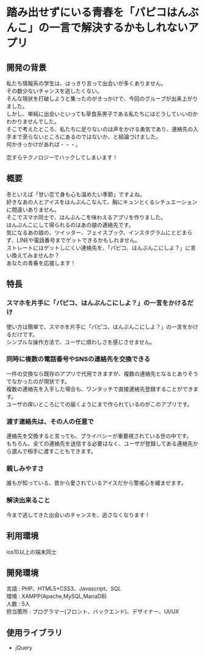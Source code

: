 # 踏み出せずにいる青春を「パピコはんぶんこ」の一言で解決するかもしれないアプリ
## 開発の背景
私たち情報系の学生は、はっきり言って出会いが多くありません。  
その数少ないチャンスを逃したくない。  
そんな現状を打破しようと集ったのがきっかけで、今回のグループが出来上がりました。  
しかし、単純に出会いといっても草食系男子である私たちにはどうしていいのかわかりませんでした。  
そこで考えたところ、私たちに足りないのは声をかける勇気であり、連絡先の入手まで至らないところにあるのではないか、と結論づけました。  
何かきっかけがあれば・・・。  
  
恋すらテクノロジーでハックしてしまいます！

## 概要
冬といえば「甘い恋で身も心も温めたい季節」ですよね。  
好きなあの人とアイスをはんぶんこなんて、胸にキュンとくるシチュエーションに間違いありません。  
そこでスマホ同士で、はんぶんこを味わえるアプリを作りました。  
はんぶんこにして得られるのはあの娘の連絡先です。  
気になるあの娘の、ツイッター、フェイスブック、インスタグラムにとどまらず、LINEや電話番号までゲットできるかもしれません。  
ストレートにはゲットしにくい連絡先を、「パピコ、はんぶんこにしよ？」に言い換えてみませんか？  
あなたの青春を応援します！
## 特長
### スマホを片手に「パピコ、はんぶんこにしよ？」の一言をかけるだけ
使い方は簡単で、スマホを片手に「パピコ、はんぶんこにしよ？」の一言をかけるだけです。  
シンプルな操作方法で、ユーザに煩わしさを感じさせません。
### 同時に複数の電話番号やSNSの連絡先を交換できる
一件の交換なら既存のアプリで代用できますが、複数の連絡先となるとありそうでなかったのが現状です。  
複数の連絡先を入手した場合も、ワンタッチで直接連絡先登録することができます。  
ユーザの痒いところにての届くようにまで作られているのがこのアプリです。
### 渡す連絡先は、その人の任意で
連絡先を交換すると言っても、プライバシーが重要視されている世の中です。  
もちろん、全ての連絡先を送信する必要はなく、ユーザが登録してある連絡先から選んで相手に渡すこともできます。  
### 親しみやすさ
誰もが知っている、昔から愛されているアイスだから警戒心を緩ませます。  
### 解決出来ること
今まで逃してきた出会いのチャンスを、逃さなくなります！

## 利用環境
ios10以上の端末同士  

## 開発環境
言語 : PHP、HTML5+CSS3、Javascript、SQL  
環境 : XAMPP(Apache,MySQL,MariaDB)  
人数 : 5人  
担当箇所 : プログラマー(フロント、バックエンド)、デザイナー、UI/UX

## 使用ライブラリ
* jQuery
